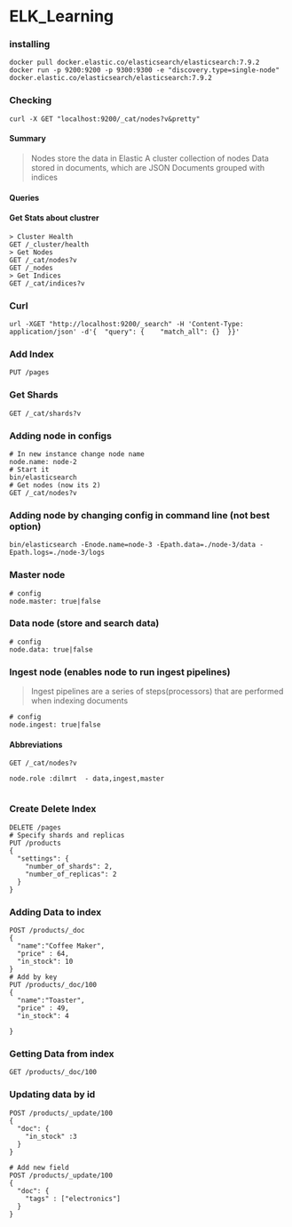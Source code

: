 # ELK_Learning

### installing 
```
docker pull docker.elastic.co/elasticsearch/elasticsearch:7.9.2
docker run -p 9200:9200 -p 9300:9300 -e "discovery.type=single-node" docker.elastic.co/elasticsearch/elasticsearch:7.9.2
```
### Checking
```
curl -X GET "localhost:9200/_cat/nodes?v&pretty"
```


#### Summary
> Nodes store the data in Elastic
> A cluster collection of nodes
> Data stored in documents, which are JSON
> Documents grouped with indices

#### Queries

#### Get Stats about clustrer
```
> Cluster Health 
GET /_cluster/health 
> Get Nodes
GET /_cat/nodes?v
GET /_nodes
> Get Indices
GET /_cat/indices?v
```
### Curl
```
url -XGET "http://localhost:9200/_search" -H 'Content-Type: application/json' -d'{  "query": {    "match_all": {}  }}'
```

### Add Index
```
PUT /pages
```
### Get Shards
```
GET /_cat/shards?v
```

### Adding node in configs
```
# In new instance change node name
node.name: node-2
# Start it 
bin/elasticsearch
# Get nodes (now its 2)
GET /_cat/nodes?v
```
### Adding node by changing config in command line (not best option)
```
bin/elasticsearch -Enode.name=node-3 -Epath.data=./node-3/data -Epath.logs=./node-3/logs
```

### Master node
```
# config
node.master: true|false
```
### Data node (store and search data)
```
# config
node.data: true|false
```
### Ingest node (enables node to run ingest pipelines)
> Ingest pipelines are a series of steps(processors) that are performed when indexing documents
```
# config
node.ingest: true|false
```
#### Abbreviations 
```
GET /_cat/nodes?v

node.role :dilmrt  - data,ingest,master


```
### Create Delete Index 
```
DELETE /pages
# Specify shards and replicas
PUT /products
{
  "settings": {
    "number_of_shards": 2,
    "number_of_replicas": 2
  }
}
```
### Adding Data to index
```
POST /products/_doc
{
  "name":"Coffee Maker",
  "price" : 64,
  "in_stock": 10
}
# Add by key
PUT /products/_doc/100
{
  "name":"Toaster",
  "price" : 49,
  "in_stock": 4

}
```
### Getting Data from index
```
GET /products/_doc/100
```

### Updating data by id
```
POST /products/_update/100
{
  "doc": {
    "in_stock" :3
  }
}

# Add new field
POST /products/_update/100
{
  "doc": {
    "tags" : ["electronics"]
  }
}

```